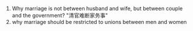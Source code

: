 1. Why marriage is not between husband and wife, but between couple and the government? "清官难断家务事"
2. why marriage should be restricted to unions between men and women